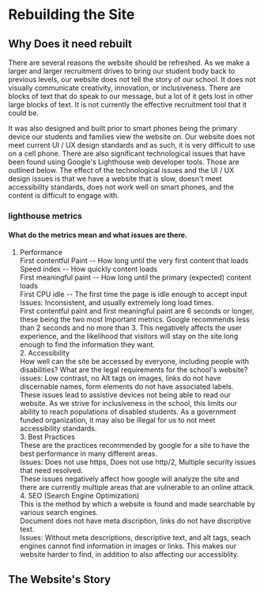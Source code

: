 # Rebuilding the Site
## Why Does it need rebuilt
There are several reasons the website should be refreshed.  As we make a larger and larger recruitment drives to bring our student body back to previous levels, our website does not tell the story of our school.  It does not visually communicate creativity, innovation, or inclusiveness.  There are blocks of text that do speak to our message, but a lot of it gets lost in other large blocks of text.  It is not currently the effective recruitment tool that it could be.   

It was also designed and built prior to smart phones being the primary device our students and families view the website on.  Our website does not meet current UI / UX design standards and as such, it is very difficult to use on a cell phone.  There are also significant technological issues that have been found using Google's Lighthouse web developer tools. Those are outlined below. The effect of the technological issues and the UI / UX design issues is that we have a website that is slow, doesn't meet accessibility standards, does not work well on smart phones, and the content is difficult to engage with. 

### lighthouse metrics
#### What do the metrics mean and what issues are there.  
1. Performance  
    First contentful Paint -- How long until the very first content that loads   
    Speed index -- How quickly content loads  
    First meaningful paint -- How long until the primary (expected) content loads    
    First CPU idle -- The first time the page is idle enough to accept input
    Issues: Inconsistent, and usually extremely long load times.  
    First contentful paint and first meaningful paint are 6 seconds or longer, these being the two most Important metrics.  Google recommends less than 2 seconds and no more than 3. This negatively affects the user experience, and the likelihood that visitors will stay on the site long enough to find the information they want.  
    2. Accessibility  
    How well can the site be accessed by everyone, including people with disabilities? What are the legal requirements for the school's website?  
    issues: Low contrast, no Alt tags on images, links do not have discernable names, form elements do not have associated labels.  
    These issues lead to assistive devices not being able to read our website. As we strive for inclusiveness in the school, this limits our ability to reach populations of disabled students. As a government funded organization, it may also be illegal for us to not meet accessibility standards.   
    3. Best Practices  
    These are the practices recommended by google for a site to have the best performance in many different areas.  
    Issues: Does not use https, Does not use http/2, Multiple security issues that need resolved.  
    These issues negatively affect how google will analyze the site and there are currently multiple areas that are vulnerable to an online attack.  
    4. SEO (Search Engine Optimization)  
   This is the method by which a website is found and made searchable by various search engines.  
   Document does not have meta discription, links do not have discriptive text.  
   Issues: Without meta descriptions, descriptive text, and alt tags, seach engines cannot find information in images or links.  This makes our website harder to find, in addition to also affecting our accessiblity. 


## The Website's Story
